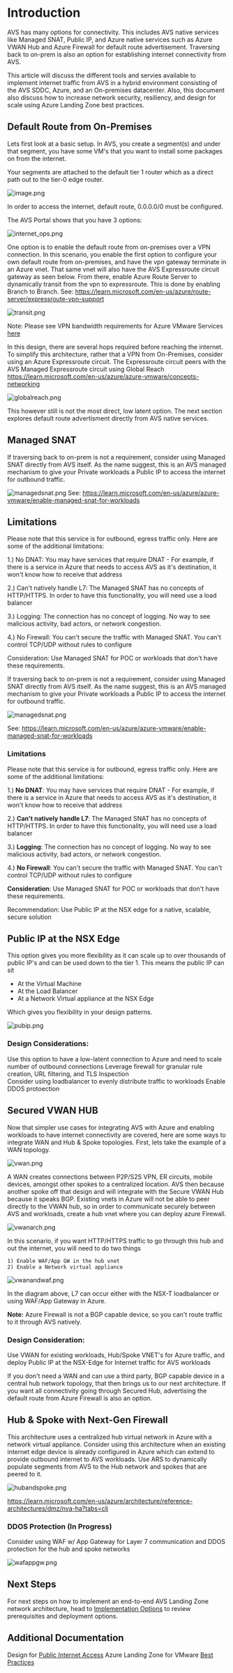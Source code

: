# Introduction

AVS has many options for connectivity. This includes AVS native services like Managed SNAT, Public IP, and Azure native services such as Azure VWAN Hub and Azure Firewall for default route advertisement. Traversing back to on-prem is also an option for establishing internet connectivity from AVS. 

This article will discuss the different tools and servies available to implement internet traffic from AVS in a hybrid environment consisting of the AVS SDDC, Azure, and an On-premises datacenter. Also, this document also discuss how to increase network security, resiliency, and design for scale using Azure Landing Zone best practices.  


## Default Route from On-Premises
Lets first look at a basic setup. In AVS, you create a segment(s) and under that segment, you have some VM's that you want to install some packages on from the internet. 

Your segments are attached to the default tier 1 router which as a direct path out to the tier-0 edge router. 


![image.png](./images/vm_segment.png)

In order to access the internet, default route, 0.0.0.0/0 must be configured.

The AVS Portal shows that you have 3 options:

![internet_ops.png](./images/internet_ops.png)

One option is to enable the default route from on-premises over a VPN connection. In this scenario, you enable the first option to configure your own default route from on-premises, and have the vpn gateway terminate in an Azure vnet. That same vnet will also have the AVS Expressroute circuit gateway as seen below. From there, enable Azure Route Server to dynamically transit from the vpn to expressroute. This is done by enabling Branch to Branch. See: https://learn.microsoft.com/en-us/azure/route-server/expressroute-vpn-support

![transit.png](./images/vpn.png)

Note: Please see VPN bandwidth requirements for Azure VMware Services [here](https://docs.vmware.com/en/VMware-HCX/4.2/hcx-user-guide/GUID-8128EB85-4E3F-4E0C-A32C-4F9B15DACC6D.html)

In this design, there are several hops required before reaching the internet. To simplify this architecture, rather that a VPN from On-Premises, consider using an Azure Expressroute circuit. The Expressroute circuit peers with the AVS Managed Expressroute circuit using Global Reach https://learn.microsoft.com/en-us/azure/azure-vmware/concepts-networking

![globalreach.png](./images/gr.png)

This however still is not the most direct, low latent option. The next section explores default route advertisment directly from AVS native services. 

## Managed SNAT

If traversing back to on-prem is not a requirement, consider using Managed SNAT directly from AVS itself. As the name suggest, this is an AVS managed mechanism to give your Private workloads a Public IP to access the internet for outbound traffic. 

![managedsnat.png](./images/snat.png)
See: https://learn.microsoft.com/en-us/azure/azure-vmware/enable-managed-snat-for-workloads

## Limitations

Please note that this service is for outbound, egress traffic only. Here are some of the additional limitations:

1.) No DNAT: You may have services that require DNAT - For example, if there is a service in Azure that needs to access  AVS as it's destination, it won't know how to receive that address

2.) Can't natively handle L7: The Managed SNAT has no concepts of HTTP/HTTPS. In order to have this functionality, you will need use a load balancer

3.) Logging: The connection has no concept of logging. No way to see malicious activity, bad actors, or network congestion. 

4.) No Firewall: You can't secure the traffic with Managed SNAT. You can't control TCP/UDP without rules to configure

Consideration: Use Managed SNAT for POC or workloads that don't have these requirements. 

If traversing back to on-prem is not a requirement, consider using Managed SNAT directly from AVS itself. As the name suggest, this is an AVS managed mechanism to give your Private workloads a Public IP to access the internet for outbound traffic. 

![managedsnat.png](./images/managed_snat.png)

See:  https://learn.microsoft.com/en-us/azure/azure-vmware/enable-managed-snat-for-workloads

### Limitations

Please note that this service is for outbound, egress traffic only. Here are some of the additional limitations:

1.) **No DNAT**: You may have services that require DNAT - For example, if there is a service in Azure that needs to access  AVS as it's destination, it won't know how to receive that address

2.) **Can't natively handle L7**: The Managed SNAT has no concepts of HTTP/HTTPS. In order to have this functionality, you will need use a load balancer

3.) **Logging**: The connection has no concept of logging. No way to see malicious activity, bad actors, or network congestion. 

4.) **No Firewall**: You can't secure the traffic with Managed SNAT. You can't control TCP/UDP without rules to configure

**Consideration**: Use Managed SNAT for POC or workloads that don't have these requirements. 

Recommendation: Use Public IP at the NSX edge for a native, scalable, secure solution 

## Public IP at the NSX Edge 

This option gives you more flexibility as it can scale up to over thousands of public IP's and can be used down to the tier 1. This means the public IP can sit

- At the Virtual Machine
- At the Load Balancer 
- At a Network Virtual appliance at the NSX Edge


Which gives you flexibility in your design patterns.

![pubip.png](./images/pubip.png)

### Design Considerations:

Use this option to have a low-latent connection to Azure and need to scale number of outbound connections
Leverage firewall for granular rule creation, URL filtering, and TLS Inspection  
Consider using loadbalancer to evenly distribute traffic to workloads 
Enable DDOS protoection 

## Secured VWAN HUB

Now that simpler use cases for integrating AVS with Azure and enabling workloads to have internet connectivity are covered, here are some ways to integrate WAN and Hub & Spoke topologies. First, lets take the example of a WAN topology. 

![vwan.png](./images/vwan.png)

A WAN creates connections between P2P/S2S VPN, ER circuits, mobile devices, amongst other spokes to a centralized location. AVS then because another spoke off that design and will integrate with the Secure VWAN Hub because it speaks BGP. 
Existing vnets in Azure will not be able to peer directly to the VWAN hub, so in order to communicate securely between AVS and workloads, create a hub vnet where you can deploy azure Firewall. 

![vwanarch.png](./images/vwanarch.png)


In this scenario, if you want HTTP/HTTPS traffic to go through this hub and out the internet, you will need to do two things

	1) Enable WAF/App GW in the hub vnet
	2) Enable a Network virtual appliance 


![vwanandwaf.png](./images/vwanandwaf.png)

In the diagram above, L7 can occur either with the NSX-T loadbalancer or using WAF/App Gateway in Azure.

**Note:** Azure Firewall is not a BGP capable device, so you can't route traffic to it through AVS natively. 

### Design Consideration: 
Use VWAN for existing workloads, Hub/Spoke VNET's for Azure traffic, and deploy Public IP at the NSX-Edge for Internet traffic for AVS workloads 

If you don't need a WAN and can use a third party, BGP capable device in a central hub network topology, that then brings us to our next architecture. If you want all connectivity going through Secured Hub, advertising the default route from Azure Firewall is also an option. 

## Hub & Spoke with Next-Gen Firewall 

This architecture uses a centralized hub virtual network in Azure with a network virtual appliance. Consider using this architecture  when an existing internet edge device is already configured in Azure which can extend to provide outbound internet to AVS workloads. 
Use ARS to dynamically populate segments from AVS to the Hub network and spokes that are peered to it. 

![hubandspoke.png](./images/hubspoke.png)

https://learn.microsoft.com/en-us/azure/architecture/reference-architectures/dmz/nva-ha?tabs=cli


### DDOS Protection (In Progress)
Consider using WAF w/ App Gateway for Layer 7 communication and DDOS protection for the hub and spoke networks

![wafappgw.png](./images/wafappgw.png)

## Next Steps

For next steps on how to implement an end-to-end AVS Landing Zone network architecture, head to [Implementation Options](Implementation-Options.md) to review prerequisites and deployment options.


## Additional Documentation
Design for [Public Internet Access](https://learn.microsoft.com/en-us/azure/azure-vmware/concepts-design-public-internet-access)
Azure Landing Zone for VMware [Best Practices](https://learn.microsoft.com/en-us/azure/cloud-adoption-framework/scenarios/azure-vmware/eslz-network-topology-connectivity)
